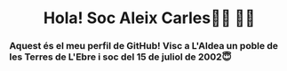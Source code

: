 <h1 align="center">Hola! Soc Aleix Carles🙋‍♂️ 🙋‍♂️</h1>
<h3>Aquest és el meu perfil de GitHub! Visc a L'Aldea un poble de les Terres de L'Ebre i soc del 15 de juliol de 2002😇</h3>

<!--dfs
**AleixCarles/AleixCarles** is a ✨ _special_ ✨ repository because its `README.md` (this file) appears on your GitHub profile.

Here are some ideas to get you started:

- 🔭 I’m currently working on ...
- 🌱 I’m currently learning ...
- 👯 I’m looking to collaborate on ...
- 🤔 I’m looking for help with ...
- 💬 Ask me about ...
- 📫 How to reach me: ...
- 😄 Pronouns: ...
- ⚡ Fun fact: ...
-->

